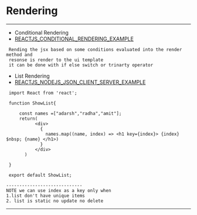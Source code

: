 # Rendering 

---
* Conditional Rendering 
* [REACTJS_CONDITIONAL_RENDERING_EXAMPLE](https://github.com/adarshkumarsingh83/reactjs/tree/master/APPLICATIONS/react-conditional-rendering)
 ```
  Rending the jsx based on some conditions evaluated into the render method and 
  resonse is render to the ui template 
  it can be done with if else switch or trinarty operator 
 ```

 * List Rendering 
 * [REACTJS_NODEJS_JSON_CLIENT_SERVER_EXAMPLE](https://github.com/adarshkumarsingh83/reactjs/tree/master/APPLICATIONS/reactjs-nodejs-example)

 ```
  import React from 'react';

  function ShowList{

      const names =["adarsh","radha","amit"];
      return(
            <div>
              {
              	names.map((name, index) => <h1 key={index}> {index} $nbsp; {name} </h1>)
              }
            </div>
      	)

  }

  export default ShowList;

-----------------------------
NOTE we can use index as a key only when 
1.list don't have unique items 
2. list is static no update no delete 
 ```

---



